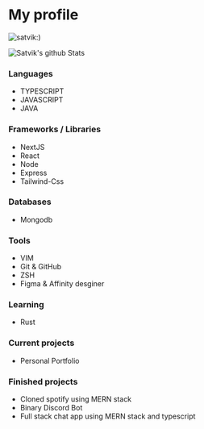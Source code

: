 
<h1>My profile</h1>


 <p align="left" display="hidden"> <img src="https://komarev.com/ghpvc/?username=satvik-1203" alt="satvik:)" /> </p>



<!-- ![Satvik's github Stats](http://github-readme-stats.vercel.app/api?username=satvik-1203&theme=tokyonight&count_private=true)  -->

![Satvik's github Stats](https://github-readme-stats.vercel.app/api/top-langs/?username=satvik-1203&show_icons=true&hide_border=true&layout=compact&langs_count=8&theme=tokyonight&count_private=true) 

<!-- ### Education ###

-  Georgia State University, undergraduate level, majoring in Computer Science <wbr>(2020 - Exepected Graduation 2024)<wbr>
-  The Hacking School, Bootcamp (MERN stack) <wbr>(May - September 2021)<wbr>


### Skills ###

- Leadership
- Fast learner
- Helper
 -->
### Languages ###

- TYPESCRIPT
- JAVASCRIPT
- JAVA


### Frameworks / Libraries ###

- NextJS
- React
- Node
- Express
- Tailwind-Css


### Databases ###

- Mongodb


### Tools ###

- VIM
- Git & GitHub
- ZSH 
- Figma & Affinity desginer


### Learning

- Rust


### Current projects ###

- Personal Portfolio


### Finished projects ###

- Cloned spotify using MERN stack
- Binary Discord Bot
- Full stack chat app using MERN stack and typescript






